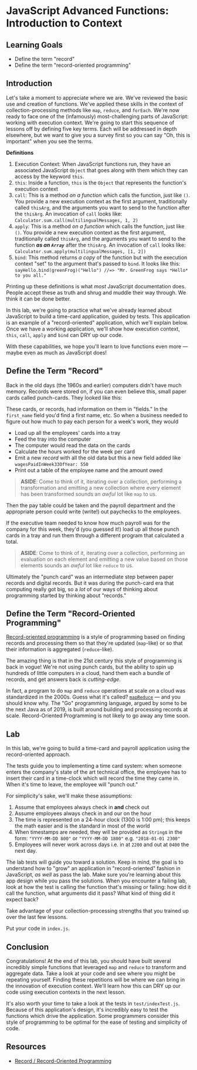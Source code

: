 # JavaScript Advanced Functions: Introduction to Context

## Learning Goals

- Define the term "record"
- Define the term "record-oriented programming"

## Introduction

Let's take a moment to appreciate where we are. We've reviewed the basic use
and creation of functions. We've applied these skills in the context of
collection-processing methods like `map`, `reduce`, and `forEach`. We're now
ready to face one of the (infamously) most-challenging parts of JavaScript:
working with execution context. We're going to start this sequence of lessons
off by defining five key terms. Each will be addressed in depth elsewhere, but
we want to give you a survey first so you can say "Oh, this is important" when
you see the terms.

**Definitions**

1. Execution Context: When JavaScript functions run, they have an associated
   JavaScript `Object` that goes along with them which they can access by the
   keyword `this`.
2. `this`: Inside a function, `this` is the `Object` that represents the function's
   execution context
3. `call`: This is a method _on a function_ which calls the function, just like
   `()`. You provide a new execution context as the first argument,
   traditionally called `thisArg`, and the arguments you want to send to the
   function after the `thisArg`. An invocation of `call` looks like:
   `Calculator.sum.call(multilingualMessages, 1, 2)`
3. `apply`: This is a method _on a function_ which calls the function, just like
   `()`. You provide a new execution context as the first argument,
   traditionally called `thisArg`, and the arguments you want to send to the
   function ***as an `Array`*** after the `thisArg`. An invocation of `call`
   looks like: `Calculator.sum.apply(multilingualMessages, [1, 2])`
4. `bind`: This method returns _a copy_ of the function but with the execution
   context "set" to the argument that's passed to `bind`. It looks like this:
   `sayHello.bind(greenFrog)("Hello") //=> "Mr. GreenFrog says *Hello* to you
    all."`

Printing up these definitions is what _most_ JavaScript documentation does.
People accept these as truth and shrug and muddle their way through. We think
it can be done better.

In this lab, we're going to practice what we've already learned about
JavaScript to build a time-card application, guided by tests. This application
is an example of a "record-oriented" application, which we'll explain below.
Once we have a working application, we'll show how execution context, `this`,
`call`, `apply` and `bind` can DRY up our code.

With these capabilities, we hope you'll learn to love functions even more
&mdash; maybe even as much as JavaScript does!

## Define the Term "Record"

Back in the old days (the 1960s and earlier) computers didn't have much memory.
Records were stored on, if you can even believe this, small paper cards called
punch-cards. They looked like this:

<PIC>

These cards, or records, had information on them in "fields." In the
`first_name` field you'd find a first name, etc. So when a business needed to
figure out how much to pay each person for a week's work, they would

* Load up all the employees' cards into a tray
* Feed the tray into the computer
* The computer would read the data on the cards
* Calculate the hours worked for the week per card
* Emit a new _record_ with all the old data but this a new field added like
`wagesPaidInWeek33OfYear: 550`
* Print out a table of the employee name and the amount owed

> **ASIDE**: Come to think of it, iterating over a collection, performing a
> transformation and emitting a new collection where every element has been
> transformed sounds an _awful_ lot like `map` to us.

Then the pay table could be taken and the payroll department and the
appropriate person could write (write!) out paychecks to the employees.

If the executive team needed to know how much payroll was for the company for
this week, they'd (you guessed it!) load up all those punch cards in a tray and
run them through a different program that calculated a total.

> **ASIDE**: Come to think of it, iterating over a collection, performing an
> evaluation on each element and emitting a new value based on those elements
> sounds an _awful_ lot like `reduce` to us.

Ultimately the "punch card" was an intermediate step between paper records and
digital records. But it was during the punch-card era that computing really got
big, so a _lot_ of our ways of thinking about programming started by thinking
about "records."

## Define the Term "Record-Oriented Programming"

[Record-oriented programming][rop] is a style of programming based on finding
records and processing them so that they're updated (`map`-like) or so that
their information is aggregated (`reduce`-like).

The amazing thing is that in the 21st century this style of programming is back
in vogue! We're not using punch cards, but the ability to spin up hundreds of
little computers in a cloud, hand them each a bundle of records, and get
answers back is _cutting-edge_.

In fact, a program to do `map` and `reduce` operations at scale on a cloud was
standardized in the 2000s. Guess what it's called? [`mapReduce`][mapreduce]
&mdash; and you should know why. The "Go" programming language, argued by some
to be the next Java as of 2019, is built around building and processing records
at scale. Record-Oriented Programming is not likely to go away any time soon.

## Lab

In this lab, we're going to build a time-card and payroll application using the
record-oriented approach.

The tests guide you to implementing a time card system: when someone enters the
company's state of the art technical office, the employee has to insert their
card in a time-clock which will record the time they came in. When it's time to
leave, the employee will "punch out."

For simplicity's sake, we'll make these assumptions:

1. Assume that employees always check in **and** check out
2. Assume employees always check in and our on the hour
3. The time is represented on a 24-hour clock (1300 is 1:00 pm); this keeps the
   math easier and is the standard in most of the world
4. When timestamps are needed, they will be provided as `String`s in the form:
   `"YYYY-MM-DD 800"` or `"YYYY-MM-DD 1800"` e.g. `"2018-01-01 2300"`
5. Employees will never work across days i.e. in at `2200` and out at `0400` the
   next day.

The lab tests will guide you toward a solution. Keep in mind, the goal is to
understand how to "grow" an application in "record-oriented" fashion in
JavaScript, _as well_ as pass the lab. Make sure you're learning about this app
design while you pass the solutions. When you encounter a failing lab, look at
how the test is calling the function that's missing or failing: how did it call
the function, what arguments did it pass? What kind of thing did it expect
back?

Take advantage of your collection-processing strengths that you trained up over
the last few lessons.

Put your code in `index.js`.

## Conclusion

Congratulations! At the end of this lab, you should have built several
incredibly simple functions that leveraged `map` and `reduce` to transform and
aggregate data. Take a look at your code and see where you might be repeating
yourself. Finding these repetitions will be where we can bring in the
innovation of execution context. We'll learn how this can DRY up our code using
execution contexts in the next lesson.

It's also worth your time to take a look at the tests in `test/indexTest.js`.
Because of this application's design, it's incredibly easy to test the
functions which drive the application. Some programmers consider this style of
programming to be optimal for the ease of testing and simplicity of code.

## Resources

* [Record / Record-Oriented Programming][rop]

[rop]: https://en.wikipedia.org/wiki/Record_(computer_science)
[mapreduce]: https://en.wikipedia.org/wiki/MapReduce
